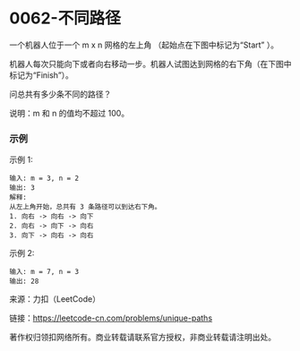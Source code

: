 # 0062-不同路径

一个机器人位于一个 m x n 网格的左上角 （起始点在下图中标记为“Start” ）。

机器人每次只能向下或者向右移动一步。机器人试图达到网格的右下角（在下图中标记为“Finish”）。

问总共有多少条不同的路径？

说明：m 和 n 的值均不超过 100。

### 示例

示例 1:

    输入: m = 3, n = 2
    输出: 3
    解释:
    从左上角开始，总共有 3 条路径可以到达右下角。
    1. 向右 -> 向右 -> 向下
    2. 向右 -> 向下 -> 向右
    3. 向下 -> 向右 -> 向右
示例 2:

    输入: m = 7, n = 3
    输出: 28

来源：力扣（LeetCode）

链接：https://leetcode-cn.com/problems/unique-paths

著作权归领扣网络所有。商业转载请联系官方授权，非商业转载请注明出处。